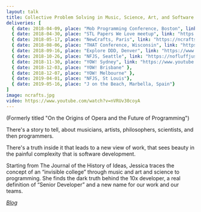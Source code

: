 ```yaml
---
layout: talk
title: Collective Problem Solving in Music, Science, Art, and Software
deliveries: [
  { date: 2018-04-09, place: "Mob Programming Conference, Boston", link: "https://agilegamesnewengland.com/index.php/mob-programming-conference/mob-programming-speakers/179-shared-mental-models" },
  { date: 2018-04-30, place: "STL Papers We Love meetup", link: "https://www.meetup.com/Papers-We-Love-in-saint-louis/events/249746024/" },
  { date: 2018-05-17, place: "NewCrafts, Paris", link: "https://ncrafts.io"},
  { date: 2018-08-06, place: "THAT Conference, Wisconsin", link: "https://www.youtube.com/watch?v=Lp-Xqj8wSMg" },
  { date: 2018-09-16, place: "Explore DDD, Denver", link: "https://www.youtube.com/watch?v=nVRUv30coyA" },
  { date: 2018-10-26, place: "NFJS, Seattle", link: "https://nofluffjuststuff.com/conference/seattle/2018/10/schedule" },
  { date: 2018-11-30, place: "YOW! Sydney", link: "https://www.youtube.com/watch?v=pPKemLH5y5c" },
  { date: 2018-12-03, place: "YOW! Brisbane" },
  { date: 2018-12-07, place: "YOW! Melbourne" },
  { date: 2019-04-01, place: "NFJS, St Louis"},
  { date: 2019-05-16, place: "J on the Beach, Marbella, Spain"}
]
image: ncrafts.jpg
video: https://www.youtube.com/watch?v=nVRUv30coyA
---
```


(Formerly titled "On the Origins of Opera and the Future of Programming")

There's a story to tell, about musicians, artists, philosophers, scientists, and then programmers.

There's a truth inside it that leads to a new view of work, that sees beauty in the painful complexity that is software development.

Starting from The Journal of the History of Ideas, Jessica traces the concept of an “invisible college” through music and art and science to programming. She finds the dark truth behind the 10x developer, a real definition of “Senior Developer” and a new name for our work and our teams.

[*Blog*](https://the-composition.com/the-origins-of-opera-and-the-future-of-programming-bcdaf8fbe960)
